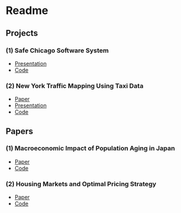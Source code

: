Readme
=========================== 

## Projects 
### (1) Safe Chicago Software System
- [Presentation](https://github.com/KI-AO-Collaborations/KI-AO-Papers/blob/master/SafeChicago%20Final%20Presentation.pdf)
- [Code](https://github.com/KI-AO-Collaborations/SafeChicago)

### (2) New York Traffic Mapping Using Taxi Data 
- [Paper](https://github.com/KI-AO-Collaborations/KI-AO-Papers/blob/master/NY%20Traffic%20Mapping%20Final%20Report.pdf)
- [Presentation](https://github.com/KI-AO-Collaborations/KI-AO-Papers/blob/master/NY%20Traffic%20Mapping%20Final%20Presentation.pdf)
- [Code](https://github.com/KI-AO-Collaborations/NY-Traffic-Mapping)

## Papers 
### (1) Macroeconomic Impact of Population Aging in Japan 
- [Paper](https://github.com/KI-AO-Collaborations/KI-AO-Papers/blob/master/Macroeconomic%20Impact%20of%20Population%20Aging%20in%20Japan.pdf)
- [Code](https://github.com/KI-AO-Collaborations/OG-Japan)

### (2) Housing Markets and Optimal Pricing Strategy
- [Paper](https://github.com/KI-AO-Collaborations/KI-AO-Papers/blob/master/Housing%20Markets%20and%20Optimal%20Pricing%20Strategy%20Final%20Paper.pdf)
- [Code](https://github.com/KI-AO-Collaborations/HousingMarkets)
